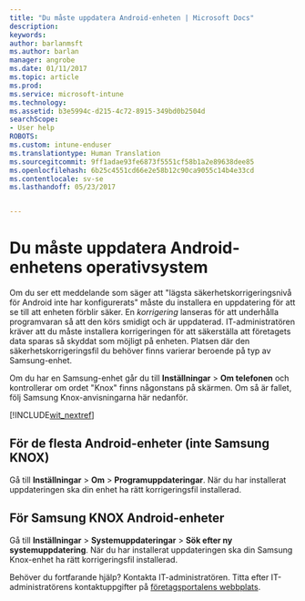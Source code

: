 ```yaml
---
title: "Du måste uppdatera Android-enheten | Microsoft Docs"
description: 
keywords: 
author: barlanmsft
ms.author: barlan
manager: angrobe
ms.date: 01/11/2017
ms.topic: article
ms.prod: 
ms.service: microsoft-intune
ms.technology: 
ms.assetid: b3e5994c-d215-4c72-8915-349bd0b2504d
searchScope:
- User help
ROBOTS: 
ms.custom: intune-enduser
ms.translationtype: Human Translation
ms.sourcegitcommit: 9ff1adae93fe6873f5551cf58b1a2e89638dee85
ms.openlocfilehash: 6b25c4551cd66e2e58b12c90ca9055c14b4e33cd
ms.contentlocale: sv-se
ms.lasthandoff: 05/23/2017


---
```


# <a name="you-need-to-update-your-android-devices-operating-system"></a>Du måste uppdatera Android-enhetens operativsystem

Om du ser ett meddelande som säger att "lägsta säkerhetskorrigeringsnivå för Android inte har konfigurerats" måste du installera en uppdatering för att se till att enheten förblir säker. En _korrigering_ lanseras för att underhålla programvaran så att den körs smidigt och är uppdaterad. IT-administratören kräver att du måste installera korrigeringen för att säkerställa att företagets data sparas så skyddat som möjligt på enheten. Platsen där den säkerhetskorrigeringsfil du behöver finns varierar beroende på typ av Samsung-enhet.

Om du har en Samsung-enhet går du till **Inställningar** > **Om telefonen** och kontrollerar om ordet "Knox" finns någonstans på skärmen. Om så är fallet, följ Samsung Knox-anvisningarna här nedanför.

[!INCLUDE[wit_nextref](includes/end-user-os-update-guidance.md)]

## <a name="for-most-android-devices-non-samsung-knox"></a>För de flesta Android-enheter (inte Samsung KNOX)

Gå till **Inställningar** > **Om** > **Programuppdateringar**. När du har installerat uppdateringen ska din enhet ha rätt korrigeringsfil installerad.

## <a name="for-samsung-knox-android-devices"></a>För Samsung KNOX Android-enheter

Gå till **Inställningar** > **Systemuppdateringar** > **Sök efter ny systemuppdatering**. När du har installerat uppdateringen ska din Samsung Knox-enhet ha rätt korrigeringsfil installerad.



Behöver du fortfarande hjälp? Kontakta IT-administratören. Titta efter IT-administratörens kontaktuppgifter på [företagsportalens webbplats](http://portal.manage.microsoft.com).


